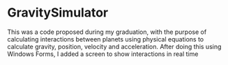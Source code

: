 # GravitySimulator
This was a code proposed during my graduation, with the purpose of calculating interactions between planets using physical equations to calculate gravity, position, velocity and acceleration. After doing this using Windows Forms, I added a screen to show interactions in real time
